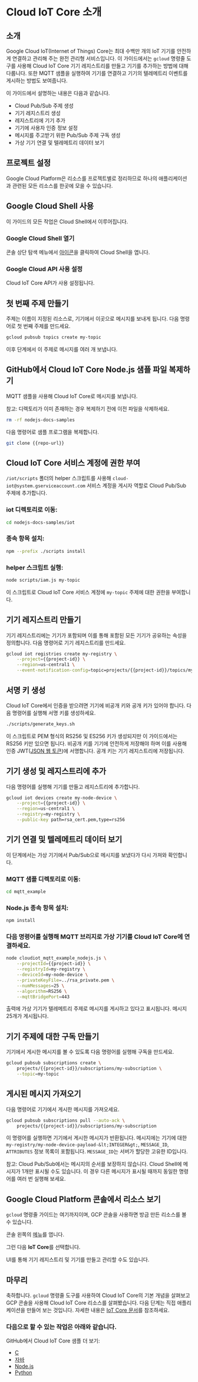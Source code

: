 # Cloud IoT Core 소개

<walkthrough-tutorial-url url="https://cloud.google.com/iot/docs/quickstart"></walkthrough-tutorial-url>
<walkthrough-watcher-constant value="https://github.com/GoogleCloudPlatform/nodejs-docs-samples.git" key="repo-url"></walkthrough-watcher-constant>

## 소개

Google Cloud IoT(Internet of Things) Core는 최대 수백만 개의 IoT 기기를 안전하게 연결하고 관리해 주는 완전 관리형 서비스입니다. 이 가이드에서는 `gcloud` 명령줄 도구를 사용해 Cloud IoT Core 기기 레지스트리를 만들고 기기를 추가하는 방법에 대해 다룹니다. 또한 MQTT 샘플을 실행하여 기기를 연결하고 기기의 텔레메트리 이벤트를 게시하는 방법도 보여줍니다.

이 가이드에서 설명하는 내용은 다음과 같습니다.

  *  Cloud Pub/Sub 주제 생성
  *  기기 레지스트리 생성
  *  레지스트리에 기기 추가
  *  기기에 사용자 인증 정보 설정
  *  메시지를 주고받기 위한 Pub/Sub 주제 구독 생성
  *  가상 기기 연결 및 텔레메트리 데이터 보기

## 프로젝트 설정

Google Cloud Platform은 리소스를 프로젝트별로 정리하므로 하나의 애플리케이션과 관련된 모든 리소스를 한곳에 모을 수 있습니다.

<walkthrough-project-billing-setup></walkthrough-project-billing-setup>

## Google Cloud Shell 사용

이 가이드의 모든 작업은 Cloud Shell에서 이루어집니다.

### Google Cloud Shell 열기

콘솔 상단 탐색 메뉴에서 
<walkthrough-cloud-shell-icon></walkthrough-cloud-shell-icon>
[아이콘][spotlight-open-devshell]을 클릭하여 Cloud Shell을 엽니다.

### Google Cloud API 사용 설정

Cloud IoT Core API가 사용 설정됩니다.

<walkthrough-enable-apis apis="cloudiot.googleapis.com"></walkthrough-enable-apis>

## 첫 번째 주제 만들기

주제는 이름이 지정된 리소스로, 기기에서 이곳으로 메시지를 보내게 됩니다. 다음 명령어로 첫 번째 주제를 만드세요.

```bash
gcloud pubsub topics create my-topic
```

이후 단계에서 이 주제로 메시지를 여러 개 보냅니다.

## GitHub에서 Cloud IoT Core Node.js 샘플 파일 복제하기

MQTT 샘플을 사용해 Cloud IoT Core로 메시지를 보냅니다.

참고: 디렉토리가 이미 존재하는 경우 복제하기 전에 이전 파일을 삭제하세요.

```bash
rm -rf nodejs-docs-samples
```

다음 명령어로 샘플 프로그램을 복제합니다.

```bash
git clone {{repo-url}}
```

## Cloud IoT Core 서비스 계정에 권한 부여

`/iot/scripts` 폴더의 helper 스크립트를 사용해 `cloud-iot@system.gserviceaccount.com` 서비스 계정을 게시자 역할로 Cloud Pub/Sub 주제에 추가합니다.

### iot 디렉토리로 이동:

```bash
cd nodejs-docs-samples/iot
```

### 종속 항목 설치:

```bash
npm --prefix ./scripts install
```

### helper 스크립트 실행:

```bash
node scripts/iam.js my-topic
```

이 스크립트로 Cloud IoT Core 서비스 계정에 `my-topic` 주제에 대한 권한을 부여합니다.

## 기기 레지스트리 만들기

기기 레지스트리에는 기기가 포함되며 이를 통해 포함된 모든 기기가 공유하는 속성을 정의합니다. 다음 명령어로 기기 레지스트리를 만드세요.

```bash
gcloud iot registries create my-registry \
    --project={{project-id}} \
    --region=us-central1 \
    --event-notification-config=topic=projects/{{project-id}}/topics/my-topic
```

## 서명 키 생성

Cloud IoT Core에서 인증을 받으려면 기기에 비공개 키와 공개 키가 있어야 합니다. 다음 명령어를 실행해 서명 키를 생성하세요.

```bash
./scripts/generate_keys.sh
```

이 스크립트로 PEM 형식의 RS256 및 ES256 키가 생성되지만 이 가이드에서는 RS256 키만 있으면 됩니다. 비공개 키를 기기에 안전하게 저장해야 하며 이를 사용해 인증 JWT([JSON 웹 토큰][web-token-docs])에 서명합니다. 공개 키는 기기 레지스트리에 저장됩니다.

## 기기 생성 및 레지스트리에 추가

다음 명령어를 실행해 기기를 만들고 레지스트리에 추가합니다.

```bash
gcloud iot devices create my-node-device \
    --project={{project-id}} \
    --region=us-central1 \
    --registry=my-registry \
    --public-key path=rsa_cert.pem,type=rs256
```

## 기기 연결 및 텔레메트리 데이터 보기

이 단계에서는 가상 기기에서 Pub/Sub으로 메시지를 보냈다가 다시 가져와 확인합니다.

### MQTT 샘플 디렉토리로 이동:

```bash
cd mqtt_example
```

### Node.js 종속 항목 설치:

```bash
npm install
```

### 다음 명령어를 실행해 MQTT 브리지로 가상 기기를 Cloud IoT Core에 연결하세요.

```bash
node cloudiot_mqtt_example_nodejs.js \
    --projectId={{project-id}} \
    --registryId=my-registry \
    --deviceId=my-node-device \
    --privateKeyFile=../rsa_private.pem \
    --numMessages=25 \
    --algorithm=RS256 \
    --mqttBridgePort=443
```

출력에 가상 기기가 텔레메트리 주제로 메시지를 게시하고 있다고 표시됩니다. 메시지 25개가 게시됩니다.

## 기기 주제에 대한 구독 만들기

기기에서 게시한 메시지를 볼 수 있도록 다음 명령어를 실행해 구독을 만드세요.

```bash
gcloud pubsub subscriptions create \
    projects/{{project-id}}/subscriptions/my-subscription \
    --topic=my-topic
```

## 게시된 메시지 가져오기

다음 명령어로 기기에서 게시한 메시지를 가져오세요.

```bash
gcloud pubsub subscriptions pull --auto-ack \
    projects/{{project-id}}/subscriptions/my-subscription
```

이 명령어를 실행하면 기기에서 게시한 메시지가 반환됩니다. 메시지에는 기기에 대한 `my-registry/my-node-device-payload-&lt;INTEGER&gt;`, `MESSAGE_ID`, `ATTRIBUTES` 정보 목록이 포함됩니다. `MESSAGE_ID`는 서버가 할당한 고유한 ID입니다.

참고: Cloud Pub/Sub에서는 메시지의 순서를 보장하지 않습니다. Cloud Shell에 메시지가 1개만 표시될 수도 있습니다. 이 경우 다른 메시지가 표시될 때까지 동일한 명령어를 여러 번 실행해 보세요.

## Google Cloud Platform 콘솔에서 리소스 보기

`gcloud` 명령줄 가이드는 여기까지이며, GCP 콘솔을 사용하면 방금 만든 리소스를 볼 수 있습니다.

콘솔 왼쪽의 [메뉴][spotlight-console-menu]를 엽니다.

그런 다음 **IoT Core**를 선택합니다.

<walkthrough-menu-navigation sectionid="IOT_SECTION"></walkthrough-menu-navigation>

UI를 통해 기기 레지스트리 및 기기를 만들고 관리할 수도 있습니다.

## 마무리

<walkthrough-conclusion-trophy></walkthrough-conclusion-trophy>

축하합니다. `gcloud` 명령줄 도구를 사용하여 Cloud IoT Core의 기본 개념을 살펴보고 GCP 콘솔을 사용해 Cloud IoT Core 리소스를 살펴봤습니다. 다음 단계는 직접 애플리케이션을 만들어 보는 것입니다. 자세한 내용은 [IoT Core 문서](https://cloud.google.com/iot/docs/)를 참조하세요.

### 다음으로 할 수 있는 작업은 아래와 같습니다.

GitHub에서 Cloud IoT Core 샘플 더 보기:

  *  [C](https://github.com/GoogleCloudPlatform/cpp-docs-samples/tree/master/iot/mqtt-ciotc)
  *  [자바](https://github.com/GoogleCloudPlatform/java-docs-samples/tree/master/iot/api-client)
  *  [Node.js](https://github.com/GoogleCloudPlatform/nodejs-docs-samples/tree/master/iot)
  *  [Python](https://github.com/GoogleCloudPlatform/python-docs-samples/tree/master/iot/api-client)

[spotlight-console-menu]: walkthrough://spotlight-pointer?spotlightId=console-nav-menu
[spotlight-open-devshell]: walkthrough://spotlight-pointer?spotlightId=devshell-activate-button
[web-token-docs]: https://cloud.google.com/iot/docs/how-tos/credentials/jwts
